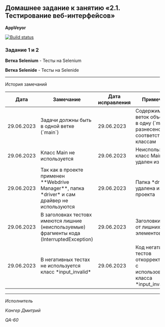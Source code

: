 ## Домашнее задание к занятию «2.1. Тестирование веб-интерфейсов»



**AppVeyor** 

[![Build status](https://ci.appveyor.com/api/projects/status/d8s7gse7xsafsl5b?svg=true)](https://ci.appveyor.com/project/Kanger79/hw-8-3)

### Задание 1 и 2


**Ветка Selenium** - Тесты на Selenium

**Ветка Selenide** - Тесты на Selenide

***
 История замечаний

<table>
<thead>
<tr>
<th>Дата</th>
<th>Замечание</th>
<th>Дата исправления</th>
<th>Примечание</th>
</tr>
</thead>
<tbody>
<tr>
<td>29.06.2023</td>
<td>Задачи должны быть в одной ветке (`main`)</td>
<td>29.06.2023</td>
<td>Содержимое веток объеденино в одну (`main`), но разнесено по соответствующим классам</td>
</tr>
<tr>
<td>29.06.2023</td>
<td>Класс Main не используется </td>
<td>29.06.2023</td>
<td>Неиспользуемый класс Main удален из проекта</td>
</tr>
<tr>
<td>29.06.2023</td>
<td>Так как в проекте применен **Webdrive Manager**, папка *driver* и сам драйвер не используются</td>
<td>29.06.2023</td>
<td>Папка *driver* удалена из проекта</td>
</tr>
<tr>
<td>29.06.2023</td>
<td>В заголовках тестовх имеются лишние (неиспользуемые) фрагменты кода (InterruptedException)</td>
<td>29.06.2023</td>
<td>Заголовки тестов от лишних элементов</td>
</tr>
<tr>
<td>29.06.2023</td>
<td>В негативных тестах не используется класс *input_invalid* </td>
<td>29.06.2023</td>
<td>Код негативных тестов откорректирован с использованием класса *input_invalid* </td>
</tr>
</tbody>
</table>



***

*Исполнитель*

*Кангер Дмитрий*

*QA-60*
